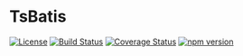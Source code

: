 # TsBatis
[![License](http://img.shields.io/:license-MIT-brightgreen.svg)](https://github.com/wz2cool/tsbatis/blob/master/LICENSE)
[![Build Status](https://travis-ci.org/wz2cool/tsbatis.svg?branch=master)](https://travis-ci.org/wz2cool/tsbatis)
[![Coverage Status](https://coveralls.io/repos/github/wz2cool/tsbatis/badge.svg?branch=master)](https://coveralls.io/github/wz2cool/tsbatis?branch=master)
[![npm version](https://badge.fury.io/js/tsbatis.svg)](https://badge.fury.io/js/tsbatis)

